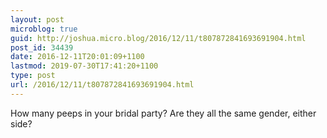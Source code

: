 ```yaml
---
layout: post
microblog: true
guid: http://joshua.micro.blog/2016/12/11/t807872841693691904.html
post_id: 34439
date: 2016-12-11T20:01:09+1100
lastmod: 2019-07-30T17:41:20+1100
type: post
url: /2016/12/11/t807872841693691904.html
---
```

How many peeps in your bridal party? Are they all the same gender, either side?
